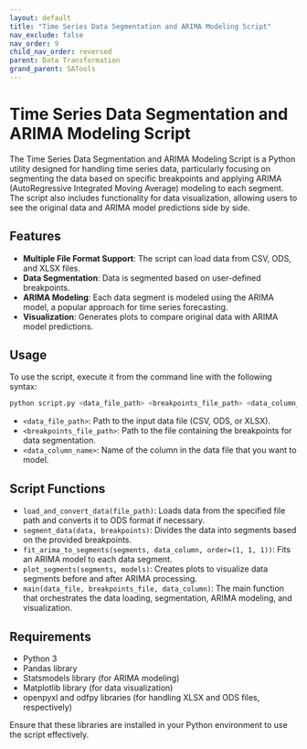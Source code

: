 ```yaml
---
layout: default
title: "Time Series Data Segmentation and ARIMA Modeling Script"
nav_exclude: false
nav_order: 9
child_nav_order: reversed
parent: Data Transformation
grand_parent: SATools
---
```


# Time Series Data Segmentation and ARIMA Modeling Script

The Time Series Data Segmentation and ARIMA Modeling Script is a Python utility designed for handling time series data, particularly focusing on segmenting the data based on specific breakpoints and applying ARIMA (AutoRegressive Integrated Moving Average) modeling to each segment. The script also includes functionality for data visualization, allowing users to see the original data and ARIMA model predictions side by side.

## Features

- **Multiple File Format Support**: The script can load data from CSV, ODS, and XLSX files.
- **Data Segmentation**: Data is segmented based on user-defined breakpoints.
- **ARIMA Modeling**: Each data segment is modeled using the ARIMA model, a popular approach for time series forecasting.
- **Visualization**: Generates plots to compare original data with ARIMA model predictions.

## Usage

To use the script, execute it from the command line with the following syntax:

```bash
python script.py <data_file_path> <breakpoints_file_path> <data_column_name>
```

- `<data_file_path>`: Path to the input data file (CSV, ODS, or XLSX).
- `<breakpoints_file_path>`: Path to the file containing the breakpoints for data segmentation.
- `<data_column_name>`: Name of the column in the data file that you want to model.

## Script Functions

- `load_and_convert_data(file_path)`: Loads data from the specified file path and converts it to ODS format if necessary.
- `segment_data(data, breakpoints)`: Divides the data into segments based on the provided breakpoints.
- `fit_arima_to_segments(segments, data_column, order=(1, 1, 1))`: Fits an ARIMA model to each data segment.
- `plot_segments(segments, models)`: Creates plots to visualize data segments before and after ARIMA processing.
- `main(data_file, breakpoints_file, data_column)`: The main function that orchestrates the data loading, segmentation, ARIMA modeling, and visualization.

## Requirements

- Python 3
- Pandas library
- Statsmodels library (for ARIMA modeling)
- Matplotlib library (for data visualization)
- openpyxl and odfpy libraries (for handling XLSX and ODS files, respectively)

Ensure that these libraries are installed in your Python environment to use the script effectively.
